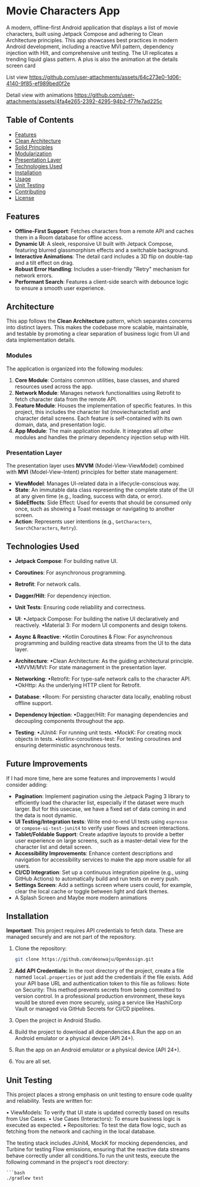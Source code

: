 # Movie Characters App

A modern, offline-first Android application that displays a list of movie characters, built using Jetpack Compose and adhering to Clean Architecture principles. 
This app showcases best practices in modern Android development, including a reactive MVI pattern, dependency injection with Hilt, 
and comprehensive unit testing. 
The UI replicates a trending liquid glass pattern. A plus is also the animation at the details screen card

List view
https://github.com/user-attachments/assets/64c273e0-1d06-4140-9f85-ef989bed0f2e

Detail view with animations
https://github.com/user-attachments/assets/4fa4e265-2392-4295-94b2-f77fe7ad225c

## Table of Contents

- [Features](#features)
- [Clean Architecture](#architecture)
- [Solid Principles](#architecture)
- [Modularization](#modules)
- [Presentation Layer](#presentation-layer)
- [Technologies Used](#technologies-used)
- [Installation](#installation)
- [Usage](#usage)
- [Unit Testing](#testing)
- [Contributing](#contributing)
- [License](#license)

## Features

-   **Offline-First Support**: Fetches characters from a remote API and caches them in a Room database for offline access.
-   **Dynamic UI**: A sleek, responsive UI built with Jetpack Compose, featuring blurred glassmorphism effects and a switchable background.
-   **Interactive Animations**: The detail card includes a 3D flip on double-tap and a tilt effect on drag.
-   **Robust Error Handling**: Includes a user-friendly "Retry" mechanism for network errors.
-   **Performant Search**: Features a client-side search with debounce logic to ensure a smooth user experience.

## Architecture

This app follows the **Clean Architecture** pattern, which separates concerns into distinct layers. This makes the codebase more scalable, maintainable, 
and testable by promoting a clear separation of business logic from UI and data implementation details.

### Modules

The application is organized into the following modules:

1. **Core Module**: Contains common utilities, base classes, and shared resources used across the app.
2. **Network Module**: Manages network functionalities using Retrofit to fetch character data from the remote API.
3. **Feature Module**: Houses the implementation of specific features. In this project, this includes the character list (moviecharacterlist) and character detail screens. Each feature is self-contained with its own domain, data, and presentation logic.
4. **App Module**: The main application module. It integrates all other modules and handles the primary dependency injection setup with Hilt.

### Presentation Layer

The presentation layer uses **MVVM** (Model-View-ViewModel) combined with **MVI** (Model-View-Intent) principles for better state management:

-   **ViewModel**: Manages UI-related data in a lifecycle-conscious way.
-   **State**: An immutable data class representing the complete state of the UI at any given time (e.g., loading, success with data, or error).
-   **SideEffects**: Side Effect: Used for events that should be consumed only once, such as showing a Toast message or navigating to another screen.
-   **Action**: Represents user intentions (e.g., `GetCharacters`, `SearchCharacters`, `Retry`).

## Technologies Used

-   **Jetpack Compose**: For building native UI.
-   **Coroutines**: For asynchronous programming.
-   **Retrofit**: For network calls.
-   **Dagger/Hilt**: For dependency injection.
-   **Unit Tests**: Ensuring code reliability and correctness.

-   **UI**:
    •Jetpack Compose: For building the native UI declaratively and reactively.
    •Material 3: For modern UI components and design tokens.

-   **Async & Reactive**:
    •Kotlin Coroutines & Flow: For asynchronous programming and building reactive data streams from the UI to the data layer.

-   **Architecture**:
    •Clean Architecture: As the guiding architectural principle.
    •MVVM/MVI: For state management in the presentation layer.

-   **Networking**:
    •Retrofit: For type-safe network calls to the character API.
    •OkHttp: As the underlying HTTP client for Retrofit.

-   **Database**:
    •Room: For persisting character data locally, enabling robust offline support.

-   **Dependency Injection**:
    •Dagger/Hilt: For managing dependencies and decoupling components throughout the app.

-   **Testing**:
    •JUnit4: For running unit tests.
    •MockK: For creating mock objects in tests.
    •kotlinx-coroutines-test: For testing coroutines and ensuring deterministic asynchronous tests.
 
## Future Improvements

If I had more time, here are some features and improvements I would consider adding:

-   **Pagination**: Implement pagination using the Jetpack Paging 3 library to efficiently load the character list, especially if the dataset were much larger. But for this usecase, we have a fixed set of data coming in and the data is noot dynamic. 
-   **UI Testing/Integration tests**: Write end-to-end UI tests using `espresso` or `compose-ui-test-junit4` to verify user flows and screen interactions.
-   **Tablet/Foldable Support**: Create adaptive layouts to provide a better user experience on large screens, such as a master-detail view for the character list and detail screen.
-   **Accessibility Improvements**: Enhance content descriptions and navigation for accessibility services to make the app more usable for all users.
-   **CI/CD Integration**: Set up a continuous integration pipeline (e.g., using GitHub Actions) to automatically build and run tests on every push.
-   **Settings Screen**: Add a settings screen where users could, for example, clear the local cache or toggle between light and dark themes.
-   A Splash Screen and Maybe more modern animations

## Installation

**Important**: This project requires API credentials to fetch data. These are managed securely and are not part of the repository.

1. Clone the repository:

   ```bash
   git clone https://github.com/deonwaju/OpenAssign.git

2.  **Add API Credentials:**
    In the root directory of the project, create a file named `local.properties` or just add the credentials if the file exists. Add your API base URL and authentication token to this file as follows:
    Note on Security: This method prevents secrets from being committed to version control. In a professional production environment, these keys would be stored even more securely, using a service like HashiCorp Vault or managed via GitHub Secrets for CI/CD pipelines.

3. Open the project in Android Studio.

4. Build the project to download all dependencies.4.Run the app on an Android emulator or a physical device (API 24+).

5. Run the app on an Android emulator or a physical device (API 24+).

6. You are all set.

## Unit Testing

This project places a strong emphasis on unit testing to ensure code quality and reliability. Tests are written for:

• ViewModels: To verify that UI state is updated correctly based on results from Use Cases.
• Use Cases (Interactors): To ensure business logic is executed as expected.
• Repositories: To test the data flow logic, such as fetching from the network and caching in the local database.

The testing stack includes JUnit4, MockK for mocking dependencies, and Turbine for testing Flow emissions, 
ensuring that the reactive data streams behave correctly under all conditions.To run the unit tests, execute the following command in the project's root directory:

    ```bash
    ./gradlew test
